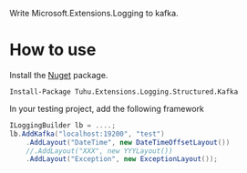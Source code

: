 ﻿Write Microsoft.Extensions.Logging to kafka.

How to use
=============

Install the [Nuget](https://www.nuget.org/packages/Tuhu.Extensions.Logging.Structured.Kafka) package.

``` PS
Install-Package Tuhu.Extensions.Logging.Structured.Kafka
```
In your testing project, add the following framework

```cs
ILoggingBuilder lb = ....;
lb.AddKafka("localhost:19200", "test")
    .AddLayout("DateTime", new DateTimeOffsetLayout())
    //.AddLayout("XXX", new YYYLayout())
    .AddLayout("Exception", new ExceptionLayout());
```
